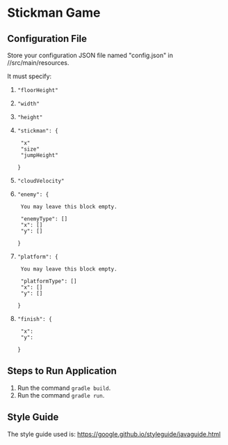 # Stickman Game
## Configuration File
Store your configuration JSON file named "config.json" in //src/main/resources.

It must specify:
1. `"floorHeight"`
2. `"width"`
3. `"height"`
4. `"stickman": {`
       
        "x"
        "size"
        "jumpHeight"
    `}`
5. `"cloudVelocity"`
6. `"enemy": {`
        
        You may leave this block empty.
        
        "enemyType": []
        "x": []
        "y": []
    `}`
7. `"platform": {`

        You may leave this block empty.
        
        "platformType": []
        "x": []
        "y": []
    `}`
8. `"finish": {`

        "x":
        "y":
    `}`

## Steps to Run Application
1. Run the command `gradle build`.
2. Run the command `gradle run`.

## Style Guide
The style guide used is: https://google.github.io/styleguide/javaguide.html
